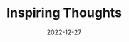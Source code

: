 ---
slug: thought-for-the-day
title: "Inspiring Thoughts"
date: 2022-12-27
excerpt: 'Want of love is a degree of callousness for love is the perfection of consciousness we do not comprehend or rather we do not comprehend because we do not love for love is the ultimate meaning of everything around us it is not a mere sentiment it is truth it is the joy that is at the root of all creation.'
tags: [Inspiration, Motivation, Quotes, Thoughts]
---